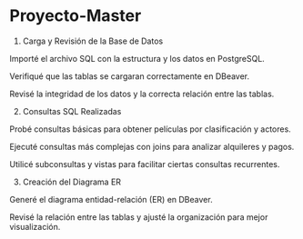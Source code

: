 # Proyecto-Master
1. Carga y Revisión de la Base de Datos

Importé el archivo SQL con la estructura y los datos en PostgreSQL.

Verifiqué que las tablas se cargaran correctamente en DBeaver.

Revisé la integridad de los datos y la correcta relación entre las tablas.

2. Consultas SQL Realizadas

Probé consultas básicas para obtener películas por clasificación y actores.

Ejecuté consultas más complejas con joins para analizar alquileres y pagos.

Utilicé subconsultas y vistas para facilitar ciertas consultas recurrentes.

3. Creación del Diagrama ER

Generé el diagrama entidad-relación (ER) en DBeaver.

Revisé la relación entre las tablas y ajusté la organización para mejor visualización.
